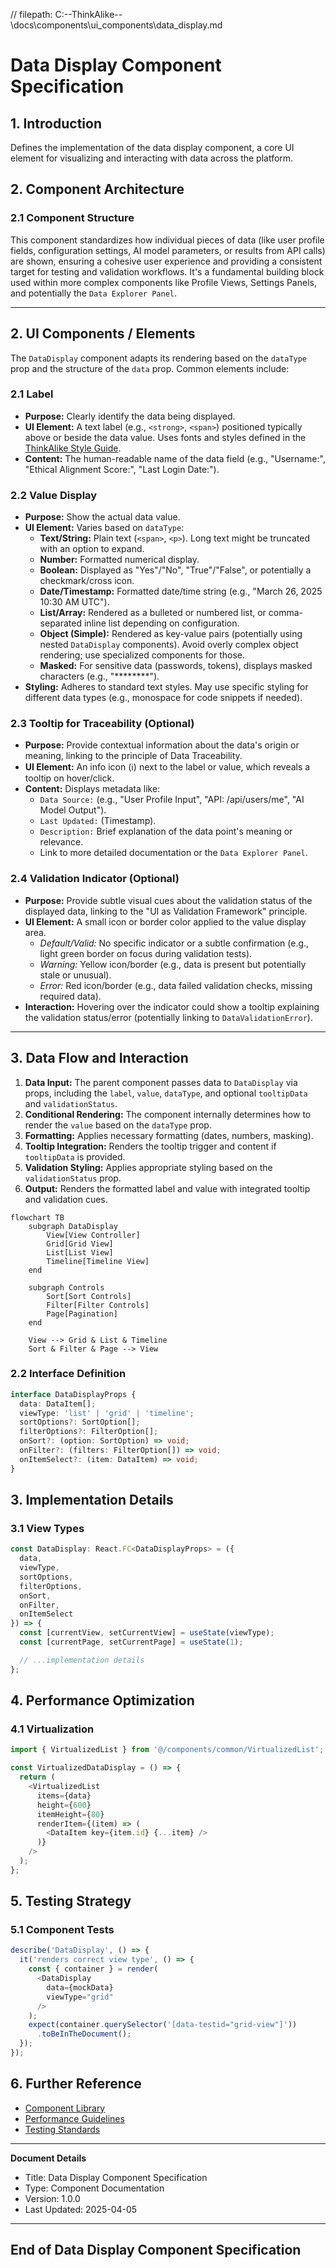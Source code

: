 // filepath: C:\--ThinkAlike--\docs\components\ui_components\data_display.md
# Data Display Component Specification

## 1. Introduction

Defines the implementation of the data display component, a core UI element for visualizing and interacting with data across the platform.

## 2. Component Architecture

### 2.1 Component Structure

This component standardizes how individual pieces of data (like user profile fields, configuration settings, AI model parameters, or results from API calls) are shown, ensuring a cohesive user experience and providing a consistent target for testing and validation workflows. It's a fundamental building block used within more complex components like Profile Views, Settings Panels, and potentially the `Data Explorer Panel`.

---

## 2. UI Components / Elements

The `DataDisplay` component adapts its rendering based on the `dataType` prop and the structure of the `data` prop. Common elements include:

### 2.1 Label

* **Purpose:** Clearly identify the data being displayed.
* **UI Element:** A text label (e.g., `<strong>`, `<span>`) positioned typically above or beside the data value. Uses fonts and styles defined in the [ThinkAlike Style Guide](../../guides/developer_guides/style_guide.md).
* **Content:** The human-readable name of the data field (e.g., "Username:", "Ethical Alignment Score:", "Last Login Date:").

### 2.2 Value Display

* **Purpose:** Show the actual data value.
* **UI Element:** Varies based on `dataType`:
  * **Text/String:** Plain text (`<span>`, `<p>`). Long text might be truncated with an option to expand.
  * **Number:** Formatted numerical display.
  * **Boolean:** Displayed as "Yes"/"No", "True"/"False", or potentially a checkmark/cross icon.
  * **Date/Timestamp:** Formatted date/time string (e.g., "March 26, 2025 10:30 AM UTC").
  * **List/Array:** Rendered as a bulleted or numbered list, or comma-separated inline list depending on configuration.
  * **Object (Simple):** Rendered as key-value pairs (potentially using nested `DataDisplay` components). Avoid overly complex object rendering; use specialized components for those.
  * **Masked:** For sensitive data (passwords, tokens), displays masked characters (e.g., "********").
* **Styling:** Adheres to standard text styles. May use specific styling for different data types (e.g., monospace for code snippets if needed).

### 2.3 Tooltip for Traceability (Optional)

* **Purpose:** Provide contextual information about the data's origin or meaning, linking to the principle of Data Traceability.
* **UI Element:** An info icon (ℹ️) next to the label or value, which reveals a tooltip on hover/click.
* **Content:** Displays metadata like:
  * `Data Source:` (e.g., "User Profile Input", "API: /api/users/me", "AI Model Output").
  * `Last Updated:` (Timestamp).
  * `Description:` Brief explanation of the data point's meaning or relevance.
  * Link to more detailed documentation or the `Data Explorer Panel`.

### 2.4 Validation Indicator (Optional)

* **Purpose:** Provide subtle visual cues about the validation status of the displayed data, linking to the "UI as Validation Framework" principle.
* **UI Element:** A small icon or border color applied to the value display area.
  * *Default/Valid:* No specific indicator or a subtle confirmation (e.g., light green border on focus during validation tests).
  * *Warning:* Yellow icon/border (e.g., data is present but potentially stale or unusual).
  * *Error:* Red icon/border (e.g., data failed validation checks, missing required data).
* **Interaction:** Hovering over the indicator could show a tooltip explaining the validation status/error (potentially linking to `DataValidationError`).

---

## 3. Data Flow and Interaction

1. **Data Input:** The parent component passes data to `DataDisplay` via props, including the `label`, `value`, `dataType`, and optional `tooltipData` and `validationStatus`.
2. **Conditional Rendering:** The component internally determines how to render the `value` based on the `dataType` prop.
3. **Formatting:** Applies necessary formatting (dates, numbers, masking).
4. **Tooltip Integration:** Renders the tooltip trigger and content if `tooltipData` is provided.
5. **Validation Styling:** Applies appropriate styling based on the `validationStatus` prop.
6. **Output:** Renders the formatted label and value with integrated tooltip and validation cues.

```mermaid
flowchart TB
    subgraph DataDisplay
        View[View Controller]
        Grid[Grid View]
        List[List View]
        Timeline[Timeline View]
    end

    subgraph Controls
        Sort[Sort Controls]
        Filter[Filter Controls]
        Page[Pagination]
    end

    View --> Grid & List & Timeline
    Sort & Filter & Page --> View
```

### 2.2 Interface Definition

```typescript
interface DataDisplayProps {
  data: DataItem[];
  viewType: 'list' | 'grid' | 'timeline';
  sortOptions?: SortOption[];
  filterOptions?: FilterOption[];
  onSort?: (option: SortOption) => void;
  onFilter?: (filters: FilterOption[]) => void;
  onItemSelect?: (item: DataItem) => void;
}
```

## 3. Implementation Details

### 3.1 View Types

```typescript
const DataDisplay: React.FC<DataDisplayProps> = ({
  data,
  viewType,
  sortOptions,
  filterOptions,
  onSort,
  onFilter,
  onItemSelect
}) => {
  const [currentView, setCurrentView] = useState(viewType);
  const [currentPage, setCurrentPage] = useState(1);

  // ...implementation details
};
```

## 4. Performance Optimization

### 4.1 Virtualization

```typescript
import { VirtualizedList } from '@/components/common/VirtualizedList';

const VirtualizedDataDisplay = () => {
  return (
    <VirtualizedList
      items={data}
      height={600}
      itemHeight={80}
      renderItem={(item) => (
        <DataItem key={item.id} {...item} />
      )}
    />
  );
};
```

## 5. Testing Strategy

### 5.1 Component Tests

```typescript
describe('DataDisplay', () => {
  it('renders correct view type', () => {
    const { container } = render(
      <DataDisplay
        data={mockData}
        viewType="grid"
      />
    );
    expect(container.querySelector('[data-testid="grid-view"]'))
      .toBeInTheDocument();
  });
});
```

## 6. Further Reference

* [Component Library](../common/README.md)
* [Performance Guidelines](../../guides/performance.md)
* [Testing Standards](../../guides/testing.md)

---
**Document Details**
- Title: Data Display Component Specification
- Type: Component Documentation
- Version: 1.0.0
- Last Updated: 2025-04-05
---
End of Data Display Component Specification
---





